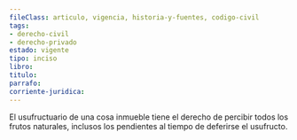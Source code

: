 ```yaml
---
fileClass: articulo, vigencia, historia-y-fuentes, codigo-civil
tags:
- derecho-civil
- derecho-privado
estado: vigente
tipo: inciso
libro:
titulo:
parrafo:
corriente-juridica:
---
```

El usufructuario de una cosa inmueble tiene el derecho de percibir todos los frutos naturales, inclusos los pendientes al tiempo de deferirse el usufructo.